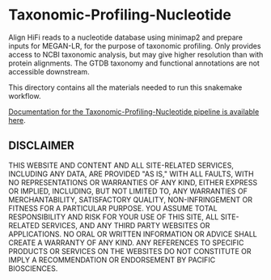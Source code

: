 # Taxonomic-Profiling-Nucleotide

Align HiFi reads to a nucleotide database using minimap2 and prepare inputs for MEGAN-LR, for the purpose of taxonomic profiling. Only provides access to NCBI taxonomic analysis, but may give higher resolution than with protein alignments. The GTDB taxonomy and functional annotations are not accessible downstream.

This directory contains all the materials needed to run this snakemake workflow.

[Documentation for the Taxonomic-Profiling-Nucleotide pipeline is available here](https://github.com/PacificBiosciences/pb-metagenomics-tools/blob/master/docs/Tutorial-Taxonomic-Profiling-Nucleotide.md).


## DISCLAIMER
THIS WEBSITE AND CONTENT AND ALL SITE-RELATED SERVICES, INCLUDING ANY DATA, ARE PROVIDED "AS IS," WITH ALL FAULTS, WITH NO REPRESENTATIONS OR WARRANTIES OF ANY KIND, EITHER EXPRESS OR IMPLIED, INCLUDING, BUT NOT LIMITED TO, ANY WARRANTIES OF MERCHANTABILITY, SATISFACTORY QUALITY, NON-INFRINGEMENT OR FITNESS FOR A PARTICULAR PURPOSE. YOU ASSUME TOTAL RESPONSIBILITY AND RISK FOR YOUR USE OF THIS SITE, ALL SITE-RELATED SERVICES, AND ANY THIRD PARTY WEBSITES OR APPLICATIONS. NO ORAL OR WRITTEN INFORMATION OR ADVICE SHALL CREATE A WARRANTY OF ANY KIND. ANY REFERENCES TO SPECIFIC PRODUCTS OR SERVICES ON THE WEBSITES DO NOT CONSTITUTE OR IMPLY A RECOMMENDATION OR ENDORSEMENT BY PACIFIC BIOSCIENCES.
